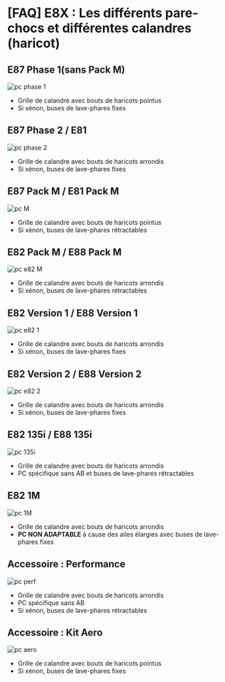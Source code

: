 # [FAQ] E8X : Les différents pare-chocs et différentes calandres (haricot)

## E87 Phase 1(sans Pack M)

![pc phase 1](../images/parechocs/pc_phase1.jpg)

- Grille de calandre avec bouts de haricots pointus
- Si xénon, buses de lave-phares fixes

## E87 Phase 2 / E81

![pc phase 2](../images/parechocs/pc_phase2.jpg)

- Grille de calandre avec bouts de haricots arrondis
- Si xénon, buses de lave-phares fixes

## E87 Pack M / E81 Pack M

![pc M](../images/parechocs/pc_packM.jpg)

- Grille de calandre avec bouts de haricots pointus
- Si xénon, buses de lave-phares rétractables

## E82 Pack M / E88 Pack M

![pc e82 M](../images/parechocs/pc_e82_88_M.jpg)

- Grille de calandre avec bouts de haricots arrondis
- Si xénon, buses de lave-phares rétractables

## E82 Version 1 / E88 Version 1

![pc e82 1](../images/parechocs/pc_e82_88_1.jpg)

- Grille de calandre avec bouts de haricots arrondis
- Si xénon, buses de lave-phares fixes

## E82 Version 2 / E88 Version 2

![pc e82 2](../images/parechocs/pc_e82_88_2.jpg)

- Grille de calandre avec bouts de haricots arrondis
- Si xénon, buses de lave-phares fixes

## E82 135i / E88 135i

![pc 135i](../images/parechocs/pc_135i.jpg)

- Grille de calandre avec bouts de haricots arrondis
- PC spécifique sans AB et buses de lave-phares rétractables

## E82 1M

![pc 1M](../images/parechocs/pc_1M.jpg)

- Grille de calandre avec bouts de haricots arrondis
- **PC NON ADAPTABLE** à cause des ailes élargies avec buses de lave-phares fixes

## Accessoire : Performance

![pc perf](../images/parechocs/pc_performance.jpg)

- Grille de calandre avec bouts de haricots arrondis
- PC spécifique sans AB
- Si xénon, buses de lave-phares rétractables

## Accessoire : Kit Aero

![pc aero](../images/parechocs/pc_kit_aero.jpg)

- Grille de calandre avec bouts de haricots pointus
- Si xénon, buses de lave-phares fixes
